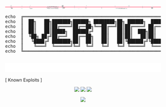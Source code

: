 <div align="center">
  <img src="https://raw.githubusercontent.com/VertigoFromOuterSpace/VertigoFromOuterSpace/main/.assets/glitch_divider.svg?v=7" alt="Glitch Divider"/>
</div>

<div align="center">
  <pre>
echo  ╔═══════════════════════════════════════════════════════════════╗
echo  ║  ██╗   ██╗███████╗██████╗ ████████╗██╗ ██████╗  ██████╗       ║
echo  ║  ██║   ██║██╔════╝██╔══██╗╚══██╔══╝██║██╔════╝ ██╔═══██╗      ║
echo  ║  ██║   ██║█████╗  ██████╔╝   ██║   ██║██║  ███╗██║   ██║      ║
echo  ║  ╚██╗ ██╔╝██╔══╝  ██╔══██╗   ██║   ██║██║   ██║██║   ██║      ║
echo  ║   ╚████╔╝ ███████╗██║  ██║   ██║   ██║╚██████╔╝╚██████╔╝      ║
echo  ║    ╚═══╝  ╚══════╝╚═╝  ╚═╝   ╚═╝   ╚═╝ ╚═════╝  ╚═════╝       ║
echo  ╚═══════════════════════════════════════════════════════════════╝
  </pre>
</div>
<div align="center">
  <img src="https://raw.githubusercontent.com/VertigoFromOuterSpace/VertigoFromOuterSpace/main/.assets/animated_header.svg?v=2" alt="Animated Header"/>
</div>

[ Known Exploits ]

<p align="center">
<img src="https://img.shields.io/badge/Python-ff0000?style=for-the-badge&logo=python&logoColor=white&color=0d1117"/>
<img src="https://img.shields.io/badge/Web_Security-ff0000?style=for-the-badge&color=0d1117"/>
<img src="https://img.shields.io/badge/Pentesting-ff0000?style=for-the-badge&color=0d1117"/>
</p>

<p align="center">
<a href="https://github.com/DenverCoder1/readme-typing-svg">
<img src="https://readme-typing-svg.herokuapp.com?font=Fira+Code&size=25&duration=4000&color=DC143C&center=true&vCenter=true&width=435&lines=ROOT@VERTIGO:~$;+Accessing+Mainframe...;Pentesting+Web+Applications;Red+Teaming+Simulation;Malware+Analysis;[+]_SYSTEM_COMPROMISED" />
</a>
</p>

